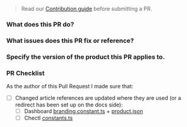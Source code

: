 > Read our [Contribution guide](https://github.com/eclipse/che-docs/blob/master/CONTRIBUTING.adoc) before submitting a PR.

### What does this PR do?


### What issues does this PR fix or reference?


### Specify the version of the product this PR applies to.


### PR Checklist

As the author of this Pull Request I made sure that:

- [ ] Changed article references are updated where they are used (or a redirect has been set up on the docs side):
    - [ ] Dashboard [branding.constant.ts](https://github.com/eclipse/che-dashboard/blob/master/src/components/branding/branding.constant.ts) + [product.json](https://github.com/eclipse/che-dashboard/blob/master/src/assets/branding/product.json)
    - [ ] Chectl [constants.ts](https://github.com/che-incubator/chectl/blob/master/src/constants.ts)

